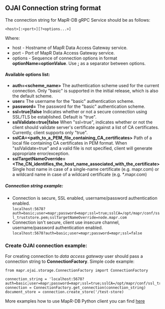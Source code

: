 ## OJAI Connection string format

The connection string for MapR-DB gRPC Service should be as follows:

`<host>[:<port>][?<options...>]`

Where:
 * host - Hostname of MapR Data Access Gateway service.
 * port - Port of MapR Data Access Gateway service.
 * options - Sequence of connection options in format **optionName=optionValue**. Use **;** as a separator between options.
 
 
#### Available options list:
* **auth=<scheme_name>**
The authentication scheme used for the current connection. Only "basic" is supported in the initial release, which is also the default scheme.
* **user=<username>**
The username for the "basic" authentication scheme.
* **password=<password>**
The password for the "basic" authentication scheme.
* **ssl=true|false**
Indicates whether or not a secure connection using SSL/TLS be established. Default is "true". 
* **sslValidate=true|false**
When "ssl=true", indicates whether or not the client should validate server's certificate against a list of CA certificates. Currently, client supports only "true".
* **sslCA=<path_to_a_PEM_file_containing_CA_certificates>**
Path of a local file containing CA certificates in PEM format. When "sslValidate=true" and a valid file is not specified, client will generate appropriate error/exception. 
* **sslTargetNameOverride=<The_CN_identifies_the_host_name_associated_with_the_certificate>**
Single host name in case of a single-name certificate (e.g. mapr.com) or a wildcard name in case of a wildcard certificate (e.g. *.mapr.com)


##### Connection string example:
* Connection is secure, SSL enabled, username/password authentication enabled.    
    ```localhost:5678?auth=basic;user=mapr;password=mapr;ssl=true;sslCA=/opt/mapr/conf/ssl_truststore.pem;sslTargetNameOverride=node.mapr.com```
* Connection isn't secure, client use insecure channel, username/password authentication enabled.    
    ```localhost:5678?auth=basic;user=mapr;password=mapr;ssl=false```


### Create OJAI connection example:

For creating connection to _data access gateway_ user should pass a connection string to **ConnectionFactory**. 
Simple code example:

```
from mapr.ojai.storage.ConnectionFactory import ConnectionFactory

connection_string = 'localhost:5678?auth=basic;user=mapr;password=mapr;ssl=true;sslCA=/opt/mapr/conf/ssl_truststore.pem;sslTargetNameOverride=node.mapr.com'
connection = ConnectionFactory.get_connection(connection_string)
document_store = connection.create_store('/test-store)
```

More examples how to use MapR-DB Python client you can find [here](https://github.com/mapr-demos/private-ojai-2-examples/tree/master/python)
